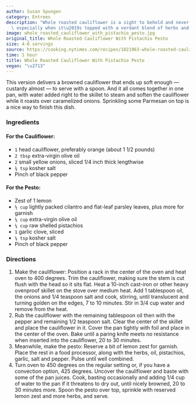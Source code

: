 ```yaml
---
author: Susan Spungen
category: Entrees
description: "Whole roasted cauliflower is a sight to behold and never fails to delight,\
  \ especially when it\u2019s topped with a verdant blend of herbs and pistachios."
image: whole_roasted_cauliflower_with_pistachio_pesto.jpg
original_title: Whole Roasted Cauliflower With Pistachio Pesto
size: 4-6 servings
source: https://cooking.nytimes.com/recipes/1021963-whole-roasted-cauliflower-with-pistachio-pesto
time: 1 hour
title: Whole Roasted Cauliflower With Pistachio Pesto
vegan: "\u2713"
---
```


This version delivers a browned cauliflower that ends up soft enough — custardy almost — to serve with a spoon. And it all comes together in one pan, with water added right to the skillet to steam and soften the cauliflower while it roasts over caramelized onions. Sprinkling some Parmesan on top is a nice way to finish this dish.

### Ingredients

#### For the Cauliflower:

* `1` head cauliflower, preferably orange (about 1 1/2 pounds)
* `2 tbsp` extra-virgin olive oil
* `2` small yellow onions, sliced 1/4 inch thick lengthwise
* `¾ tsp` kosher salt
* Pinch of black pepper

#### For the Pesto:

* Zest of 1 lemon
* `½ cup` lightly packed cilantro and flat-leaf parsley leaves, plus more for garnish
* `¼ cup` extra-virgin olive oil
* `¼ cup` raw shelled pistachios
* `1` garlic clove, sliced
* `¼ tsp` kosher salt
* Pinch of black pepper

### Directions

1. Make the cauliflower: Position a rack in the center of the oven and heat oven to 400 degrees. Trim the cauliflower, making sure the stem is cut flush with the head so it sits flat. Heat a 10-inch cast-iron or other heavy ovenproof skillet on the stove over medium heat. Add 1 tablespoon oil, the onions and 1/4 teaspoon salt and cook, stirring, until translucent and turning golden on the edges, 7 to 10 minutes. Stir in 3/4 cup water and remove from the heat.
2. Rub the cauliflower with the remaining tablespoon oil then with the pepper and remaining 1/2 teaspoon salt. Clear the center of the skillet and place the cauliflower in it. Cover the pan tightly with foil and place in the center of the oven. Bake until a paring knife meets no resistance when inserted into the cauliflower, 20 to 30 minutes.
3. Meanwhile, make the pesto: Reserve a bit of lemon zest for garnish. Place the rest in a food processor, along with the herbs, oil, pistachios, garlic, salt and pepper. Pulse until well combined.
4. Turn oven to 450 degrees on the regular setting or, if you have a convection option, 425 degrees. Uncover the cauliflower and baste with some of the pan juices. Cook, basting occasionally and adding 1/4 cup of water to the pan if it threatens to dry out, until nicely browned, 20 to 30 minutes more. Spoon the pesto over top, sprinkle with reserved lemon zest and more herbs, and serve.